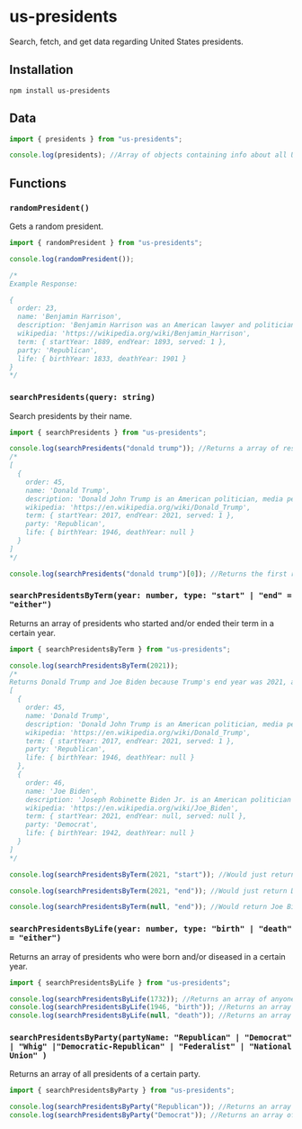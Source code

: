 # us-presidents

Search, fetch, and get data regarding United States presidents.

## Installation

```sh-session
npm install us-presidents
```

## Data

```ts
import { presidents } from "us-presidents";

console.log(presidents); //Array of objects containing info about all US presidents
```

## Functions

### `randomPresident()`

Gets a random president.

```ts
import { randomPresident } from "us-presidents";

console.log(randomPresident());

/*
Example Response:

{
  order: 23,
  name: 'Benjamin Harrison',
  description: 'Benjamin Harrison was an American lawyer and politician who served as the 23rd president of the United States from 1889 to 1893. He was a grandson of the ninth president, William Henry Harrison, and a great-grandson of Benjamin Harrison V, a founding father who signed the United States Declaration of Independence.',
  wikipedia: 'https://wikipedia.org/wiki/Benjamin_Harrison',
  term: { startYear: 1889, endYear: 1893, served: 1 },
  party: 'Republican',
  life: { birthYear: 1833, deathYear: 1901 }
}
*/
```

### `searchPresidents(query: string)`

Search presidents by their name.

```ts
import { searchPresidents } from "us-presidents";

console.log(searchPresidents("donald trump")); //Returns a array of results, in this case it will only be one result
/*
[
  {
    order: 45,
    name: 'Donald Trump',
    description: 'Donald John Trump is an American politician, media personality, and businessman who served as the 45th president of the United States from 2017 to 2021.',
    wikipedia: 'https://en.wikipedia.org/wiki/Donald_Trump',
    term: { startYear: 2017, endYear: 2021, served: 1 },
    party: 'Republican',
    life: { birthYear: 1946, deathYear: null }
  }
]
*/

console.log(searchPresidents("donald trump")[0]); //Returns the first result, instead of an array of results
```

### `searchPresidentsByTerm(year: number, type: "start" | "end" = "either")`

Returns an array of presidents who started and/or ended their term in a certain year.

```ts
import { searchPresidentsByTerm } from "us-presidents";

console.log(searchPresidentsByTerm(2021));
/*
Returns Donald Trump and Joe Biden because Trump's end year was 2021, and Biden's start year was 2021:
[
  {
    order: 45,
    name: 'Donald Trump',
    description: 'Donald John Trump is an American politician, media personality, and businessman who served as the 45th president of the United States from 2017 to 2021.',
    wikipedia: 'https://en.wikipedia.org/wiki/Donald_Trump',
    term: { startYear: 2017, endYear: 2021, served: 1 },
    party: 'Republican',
    life: { birthYear: 1946, deathYear: null }
  },
  {
    order: 46,
    name: 'Joe Biden',
    description: 'Joseph Robinette Biden Jr. is an American politician who is the 46th and current president of the United States. A member of the Democratic Party, he served as the 47th vice president from 2009 to 2017 under Barack Obama and represented Delaware in the United States Senate from 1973 to 2009.',
    wikipedia: 'https://en.wikipedia.org/wiki/Joe_Biden',
    term: { startYear: 2021, endYear: null, served: null },
    party: 'Democrat',
    life: { birthYear: 1942, deathYear: null }
  }
]
*/

console.log(searchPresidentsByTerm(2021, "start")); //Would just return Joe Biden

console.log(searchPresidentsByTerm(2021, "end")); //Would just return Donald Trump

console.log(searchPresidentsByTerm(null, "end")); //Would return Joe Biden as his term doesn't have an end year yet
```

### `searchPresidentsByLife(year: number, type: "birth" | "death" = "either")`

Returns an array of presidents who were born and/or diseased in a certain year.

```ts
import { searchPresidentsByLife } from "us-presidents";

console.log(searchPresidentsByLife(1732)); //Returns an array of anyone who was born or diseased in 1732, in this case only George Washington
console.log(searchPresidentsByLife(1946, "birth")); //Returns an array of any president who was born in 1946, Bill Clinton; Donald Trump; and George W. Bush
console.log(searchPresidentsByLife(null, "death")); //Returns an array of every president who is still alive
```

### `searchPresidentsByParty(partyName: "Republican" | "Democrat" | "Whig" |"Democratic-Republican" | "Federalist" | "National Union" )`

Returns an array of all presidents of a certain party.

```ts
import { searchPresidentsByParty } from "us-presidents";

console.log(searchPresidentsByParty("Republican")); //Returns an array of all presidents of the Republican party
console.log(searchPresidentsByParty("Democrat")); //Returns an array of all presidents of the Democrat party
```
